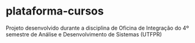 # plataforma-cursos
Projeto desenvolvido durante a disciplina de Oficina de Integração do 4º semestre de Análise e Desenvolvimento de Sistemas (UTFPR)
